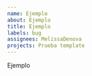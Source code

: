 ```yaml
---
name: Ejemplo
about: Ejemplo
title: Ejemplo
labels: bug
assignees: MelissaDenova
projects: Prueba template
---
```


Ejemplo
